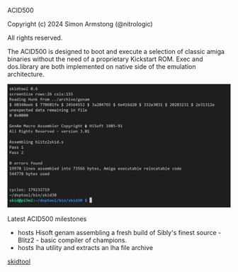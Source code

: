 ACID500

Copyright (c) 2024 Simon Armstong (@nitrologic)

All rights reserved.

The ACID500 is designed to boot and execute a selection of classic amiga binaries without the need of a proprietary Kickstart ROM. Exec and dos.library are both implemented on native side of the emulation architecture.

![ACID500 hosting genam assembler](media/genam3blitz2.png)

Latest ACID500 milestones

* hosts Hisoft genam assembling a fresh build of Sibly's finest source - Blitz2 - basic compiler of champions.
* hosts lha utility and extracts an lha file archive

[skidtool](skidtool)
